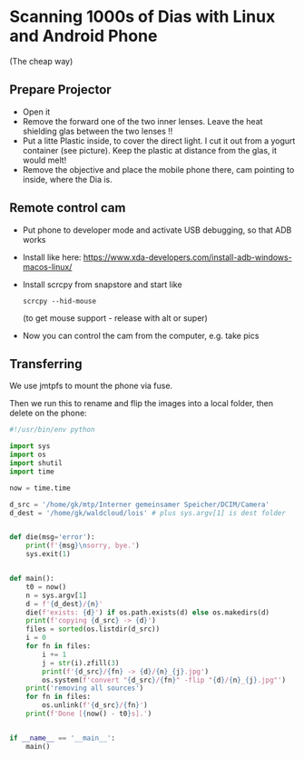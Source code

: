 # Scanning 1000s of Dias with Linux and Android Phone

(The cheap way)

## Prepare Projector

- Open it
- Remove the forward one of the two inner lenses. Leave the heat shielding glas between the two
  lenses !!
- Put a litte Plastic inside, to cover the direct light. I cut it out from a yogurt container (see
  picture). Keep the plastic at distance from the glas, it would melt!
- Remove the objective and place the mobile phone there, cam pointing to inside, where the Dia is.

## Remote control cam

- Put phone to developer mode and activate USB debugging, so that ADB works
- Install like here: https://www.xda-developers.com/install-adb-windows-macos-linux/
- Install scrcpy from snapstore and start like

      scrcpy --hid-mouse

  (to get mouse support - release with alt or super)

- Now you can control the cam from the computer, e.g. take pics

## Transferring

We use jmtpfs to mount the phone via fuse.

Then we run this to rename and flip the images into a local folder, then delete on the phone:

```python
#!/usr/bin/env python

import sys
import os
import shutil
import time

now = time.time

d_src = '/home/gk/mtp/Interner gemeinsamer Speicher/DCIM/Camera'
d_dest = '/home/gk/waldcloud/lois' # plus sys.argv[1] is dest folder


def die(msg='error'):
    print(f'{msg}\nsorry, bye.')
    sys.exit(1)


def main():
    t0 = now()
    n = sys.argv[1]
    d = f'{d_dest}/{n}'
    die(f'exists: {d}') if os.path.exists(d) else os.makedirs(d)
    print(f'copying {d_src} -> {d}')
    files = sorted(os.listdir(d_src))
    i = 0
    for fn in files:
        i += 1
        j = str(i).zfill(3)
        print(f'{d_src}/{fn} -> {d}/{n}_{j}.jpg')
        os.system(f'convert "{d_src}/{fn}" -flip "{d}/{n}_{j}.jpg"')
    print('removing all sources')
    for fn in files:
        os.unlink(f'{d_src}/{fn}')
    print(f'Done [{now() - t0}s].')


if __name__ == '__main__':
    main()
```
